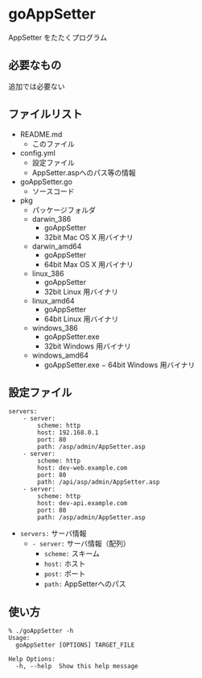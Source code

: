 goAppSetter
======================
AppSetter をたたくプログラム

必要なもの
------
追加では必要ない

ファイルリスト
------
- README.md
    - このファイル
- config.yml
    - 設定ファイル
    - AppSetter.aspへのパス等の情報
- goAppSetter.go
    - ソースコード
- pkg
    - パッケージフォルダ
    - darwin_386
        - goAppSetter
        - 32bit Mac OS X 用バイナリ
    - darwin_amd64
        - goAppSetter
        - 64bit Max OS X 用バイナリ
    - linux_386
        - goAppSetter
        - 32bit Linux 用バイナリ
    - linux_amd64
        - goAppSetter
        - 64bit Linux 用バイナリ
    - windows_386
        - goAppSetter.exe
        - 32bit Windows 用バイナリ
    - windows_amd64
        - goAppSetter.exe
        − 64bit Windows 用バイナリ


設定ファイル
------

```
servers:
    - server:
        scheme: http
        host: 192.168.0.1
        port: 80
        path: /asp/admin/AppSetter.asp
    - server:
        scheme: http
        host: dev-web.example.com
        port: 80
        path: /api/asp/admin/AppSetter.asp
    - server:
        scheme: http
        host: dev-api.example.com
        port: 80
        path: /asp/admin/AppSetter.asp
```

- `servers:` サーバ情報
    - `- server:` サーバ情報（配列）
        - `scheme:` スキーム
        - `host:` ホスト
        - `post:` ポート
        - `path:` AppSetterへのパス


使い方
------
    % ./goAppSetter -h
    Usage:
      goAppSetter [OPTIONS] TARGET_FILE

    Help Options:
      -h, --help  Show this help message


